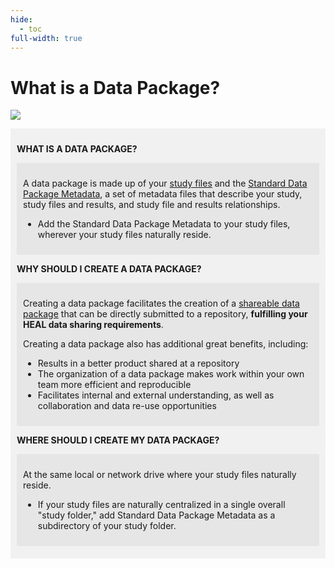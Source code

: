 ```yaml
---
hide:
  - toc
full-width: true
---
```


# What is a Data Package?

  ![](what.drawio)

<div markdown="1" style="background-color:rgba(0, 0, 0, 0.0470588); text-align:left; vertical-align: top; padding:10px 10px;">

**WHAT IS A DATA PACKAGE?**

<div markdown="1" style="background-color:rgba(0, 0, 0, 0.0470588); text-align:left; vertical-align: top; padding:10px 10px; margin-bottom: 10px;">

A data package is made up of your [study files](study-file.md) and the [Standard Data Package Metadata](sdpmd.md), a set of metadata files that describe your study, study files and results, and study file and results relationships. 

* Add the Standard Data Package Metadata to your study files, wherever your study files naturally reside.

</div>

**WHY SHOULD I CREATE A DATA PACKAGE?**

<div markdown="1" style="background-color:rgba(0, 0, 0, 0.0470588); text-align:left; vertical-align: top; padding:10px 10px; margin-bottom: 10px;">

Creating a data package facilitates the creation of a [shareable data package](shareable.md) that can be directly submitted to a repository, **fulfilling your HEAL data sharing requirements**.

Creating a data package also has additional great benefits, including:
  
* Results in a better product shared at a repository
* The organization of a data package makes work within your own team more efficient and reproducible
* Facilitates internal and external understanding, as well as collaboration and data re-use opportunities

</div>

**WHERE SHOULD I CREATE MY DATA PACKAGE?** 

<div markdown="1" style="background-color:rgba(0, 0, 0, 0.0470588); text-align:left; vertical-align: top; padding:10px 10px; margin-bottom: 10px;">

At the same local or network drive where your study files naturally reside.

* If your study files are naturally centralized in a single overall "study folder," add Standard Data Package Metadata as a subdirectory of your study folder.

</div>
</div>